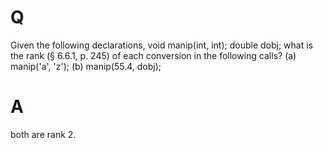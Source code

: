 # Q
Given the following declarations,
void manip(int, int);
double dobj;
what is the rank (§ 6.6.1, p. 245) of each conversion in the following calls?
(a) manip('a', 'z');
(b) manip(55.4, dobj);

# A
both are rank 2.